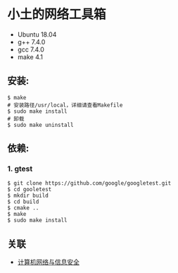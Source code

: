 
# 小土的网络工具箱

* Ubuntu 18.04
* g++ 7.4.0
* gcc 7.4.0
* make 4.1

## 安装:

```
$ make
# 安装路径/usr/local，详细请查看Makefile
$ sudo make install
# 卸载
$ sudo make uninstall
```

## 依赖:

### 1. gtest
```
$ git clone https://github.com/google/googletest.git
$ cd gooletest
$ mkdir build
$ cd build
$ cmake ..
$ make
$ sudo make install
```

## 关联
* [计算机网络与信息安全](https://gaoyichao.com/Xiaotu/?book=network_and_security&title=index)


